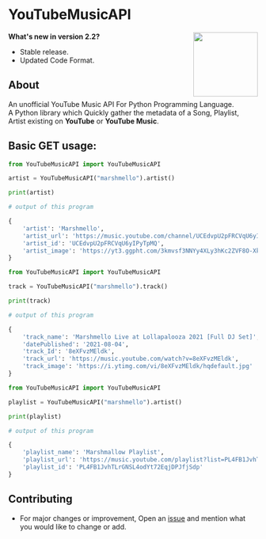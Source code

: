 # YouTubeMusicAPI

<a href="https://raw.githubusercontent.com/sijey-praveen/YouTube-Music-API/Sijey/LICENSE"><img align="right" src="https://img.shields.io/badge/License-MIT-green?style=for-the-badge" width="130px"></a>

**What's new  in version 2.2?**

- Stable release.
- Updated Code Format.

## About
An unofficial YouTube Music API For Python Programming Language.<br>
A Python library which Quickly gather the metadata of a Song, Playlist, Artist existing on **YouTube** or **YouTube Music**.

## Basic GET usage:

```python
from YouTubeMusicAPI import YouTubeMusicAPI

artist = YouTubeMusicAPI("marshmello").artist()

print(artist)

# output of this program

{
    'artist': 'Marshmello', 
    'artist_url': 'https://music.youtube.com/channel/UCEdvpU2pFRCVqU6yIPyTpMQ', 
    'artist_id': 'UCEdvpU2pFRCVqU6yIPyTpMQ', 
    'artist_image': 'https://yt3.ggpht.com/3kmvsf3NNYy4XLy3hKc2ZVF8O-XkSaahtwUr3KW-YzJKMJsy-g2HePIayrh-JnXWbilYQ6n_'
} 
```

```python
from YouTubeMusicAPI import YouTubeMusicAPI

track = YouTubeMusicAPI("marshmello").track()

print(track)

# output of this program

{
    'track_name': 'Marshmello Live at Lollapalooza 2021 [Full DJ Set]', 
    'datePublished': '2021-08-04', 
    'track_Id': '8eXFvzMEldk', 
    'track_url': 'https://music.youtube.com/watch?v=8eXFvzMEldk', 
    'track_image': 'https://i.ytimg.com/vi/8eXFvzMEldk/hqdefault.jpg'
}
```

```python
from YouTubeMusicAPI import YouTubeMusicAPI

playlist = YouTubeMusicAPI("marshmello").artist()

print(playlist)

# output of this program

{
    'playlist_name': 'Marshmallow Playlist', 
    'playlist_url': 'https://music.youtube.com/playlist?list=PL4FB1JvhTLrGNSL4odYt72EqjDPJfjSdp', 
    'playlist_id': 'PL4FB1JvhTLrGNSL4odYt72EqjDPJfjSdp'
}
```

## Contributing
- For major changes or improvement, Open an <a href="https://github.com/sijey-praveen/YouTube-Music-API/issues">issue</a> and mention what you would like to change or add. 
